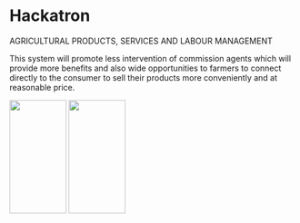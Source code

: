 # Hackatron

AGRICULTURAL PRODUCTS, SERVICES AND LABOUR MANAGEMENT

This system will promote less intervention of commission agents which will provide more benefits and also wide opportunities to farmers to connect directly to the consumer to sell their products more conveniently and at reasonable price.


<img src = "https://user-images.githubusercontent.com/85049425/158036646-5770fd0a-4d4a-442a-831a-ba93fdc1436d.png" width=100 height=200>

<img src = "https://user-images.githubusercontent.com/85049425/158036674-51ea6291-e613-4266-810a-e1bd4e6f438e.png" width=100 height=200>
